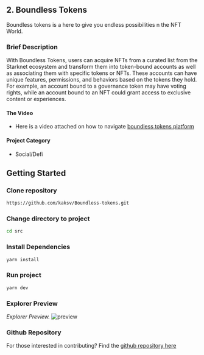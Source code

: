 ## 2. Boundless Tokens

Boundless tokens is a here to give you endless possibilities n the NFT World.

### Brief Description

With Boundless Tokens, users can acquire NFTs from a curated list from the Starknet ecosystem and transform them into token-bound accounts as well as associating them with specific tokens or NFTs. These accounts can have unique features, permissions, and behaviors based on the tokens they hold. For example, an account bound to a governance token may have voting rights, while an account bound to an NFT could grant access to exclusive content or experiences.

#### The Video
- Here is a video attached on how to navigate [boundless tokens platform](https://drive.google.com/file/d/1vw00b8R8kBSxmDLKXWmeZq13u3oq0SPW/view?usp=sharing)

#### Project Category
- Social/Defi

## Getting Started

### Clone repository
```bash
https://github.com/kaksv/Boundless-tokens.git
```

### Change directory to project
```bash
cd src
```

### Install Dependencies
```bash
yarn install
```



### Run project
```bash
yarn dev
```

### Explorer Preview
*Explorer Preview.*
![preview](https://github.com/user-attachments/assets/7cd16c38-854f-4a65-af06-fc016583cb69)


### Github Repository
For those interested in contributing? Find the  [github repository here](https://github.com/kaksv/Boundless-tokens.git)
